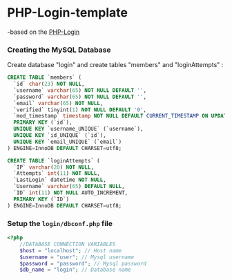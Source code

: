PHP-Login-template
=========
-based on the [PHP-Login](https://github.com/fethica/PHP-Login)

### Creating the MySQL Database

Create database "login" and create tables "members" and "loginAttempts" :

```sql
CREATE TABLE `members` (
  `id` char(23) NOT NULL,
  `username` varchar(65) NOT NULL DEFAULT '',
  `password` varchar(65) NOT NULL DEFAULT '',
  `email` varchar(65) NOT NULL,
  `verified` tinyint(1) NOT NULL DEFAULT '0',
  `mod_timestamp` timestamp NOT NULL DEFAULT CURRENT_TIMESTAMP ON UPDATE CURRENT_TIMESTAMP,
  PRIMARY KEY (`id`),
  UNIQUE KEY `username_UNIQUE` (`username`),
  UNIQUE KEY `id_UNIQUE` (`id`),
  UNIQUE KEY `email_UNIQUE` (`email`)
) ENGINE=InnoDB DEFAULT CHARSET=utf8;

CREATE TABLE `loginAttempts` (
  `IP` varchar(20) NOT NULL,
  `Attempts` int(11) NOT NULL,
  `LastLogin` datetime NOT NULL,
  `Username` varchar(65) DEFAULT NULL,
  `ID` int(11) NOT NULL AUTO_INCREMENT,
  PRIMARY KEY (`ID`)
) ENGINE=InnoDB DEFAULT CHARSET=utf8;
```
### Setup the `login/dbconf.php` file
```php
<?php
    //DATABASE CONNECTION VARIABLES
    $host = "localhost"; // Host name
    $username = "user"; // Mysql username
    $password = "password"; // Mysql password
    $db_name = "login"; // Database name

```


##